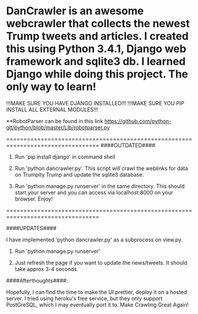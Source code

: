 # DanCrawler is an awesome webcrawler that collects the newest Trump tweets and articles. I created this using Python 3.4.1, Django web framework and sqlite3 db. I learned Django while doing this project. The only way to learn! 

!!!MAKE SURE YOU HAVE DJANGO INSTALLED!!!
!!!MAKE SURE YOU PIP INSTALL ALL EXTERNAL MODULES!!!

**RobotParser can be found in this link https://github.com/python-git/python/blob/master/Lib/robotparser.py

=================================================================================
####OUTDATED####

1. Run 'pip install django' in command shell

2. Run 'python dancrawler.py'. This script will crawl the weblinks for data on Trumpity Trump and update the sqlite3 database.

3. Run 'python manage.py runserver' in the same directory. This should start your server and you can access via localhost:8000 on your browser. Enjoy!

=================================================================================

####UPDATES####

I have implemented 'python dancrawler.py' as a subprocess on view.py.

1. Run 'python manage.py runserver'

2. Just refresh the page if you want to update the news/tweets. It should take approx 3-4 seconds.

####Afterthoughts####:

Hopefully, I can find the time to make the UI prettier, deploy it on a hosted server. I tried using heroku's free service, but they only support PostGreSQL, which I may eventually port it to. Make Crawling Great Again!